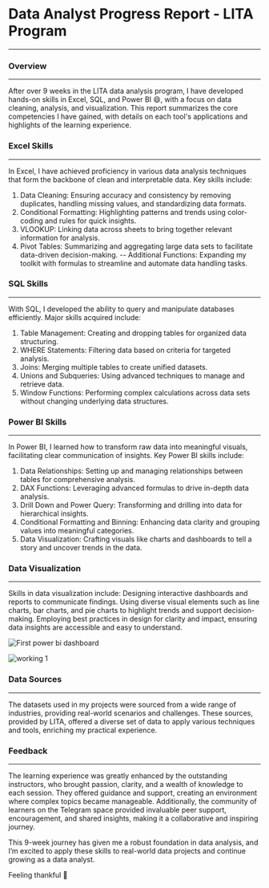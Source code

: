# Data Analyst Progress Report - LITA Program
---

### Overview
---

After over 9 weeks in the LITA data analysis program, I have developed hands-on skills in Excel, SQL, and Power BI 😄, with a focus on data cleaning, analysis, and visualization. This report summarizes the core competencies I have gained, with details on each tool's applications and highlights of the learning experience.



### Excel Skills
---
In Excel, I have achieved proficiency in various data analysis techniques that form the backbone of clean and interpretable data. Key skills include:
1. Data Cleaning: Ensuring accuracy and consistency by removing duplicates, handling missing values, and standardizing data formats.
2. Conditional Formatting: Highlighting patterns and trends using color-coding and rules for quick insights.
3. VLOOKUP: Linking data across sheets to bring together relevant information for analysis.
4. Pivot Tables: Summarizing and aggregating large data sets to facilitate data-driven decision-making.
-- Additional Functions: Expanding my toolkit with formulas to streamline and automate data handling tasks.


### SQL Skills
---
With SQL, I developed the ability to query and manipulate databases efficiently. Major skills acquired include:
1. Table Management: Creating and dropping tables for organized data structuring.
2. WHERE Statements: Filtering data based on criteria for targeted analysis.
3. Joins: Merging multiple tables to create unified datasets.
4. Unions and Subqueries: Using advanced techniques to manage and retrieve data.
5. Window Functions: Performing complex calculations across data sets without changing underlying data structures.


### Power BI Skills
---
In Power BI, I learned how to transform raw data into meaningful visuals, facilitating clear communication of insights. Key Power BI skills include:
1. Data Relationships: Setting up and managing relationships between tables for comprehensive analysis.
2. DAX Functions: Leveraging advanced formulas to drive in-depth data analysis.
3. Drill Down and Power Query: Transforming and drilling into data for hierarchical insights.
4. Conditional Formatting and Binning: Enhancing data clarity and grouping values into meaningful categories.
5. Data Visualization: Crafting visuals like charts and dashboards to tell a story and uncover trends in the data.


### Data Visualization
---
Skills in data visualization include:
Designing interactive dashboards and reports to communicate findings.
Using diverse visual elements such as line charts, bar charts, and pie charts to highlight trends and support decision-making.
Employing best practices in design for clarity and impact, ensuring data insights are accessible and easy to understand.

![First power bi dashboard](https://github.com/user-attachments/assets/9211b77e-2662-47d3-9bce-61191af413c7)



![working 1](https://github.com/user-attachments/assets/eb5078c6-a9ce-4b6c-a1df-8a113a9313da)





### Data Sources
---

The datasets used in my projects were sourced from a wide range of industries, providing real-world scenarios and challenges. These sources, provided by LITA, offered a diverse set of data to apply various techniques and tools, enriching my practical experience.


### Feedback
---

The learning experience was greatly enhanced by the outstanding instructors, who brought passion, clarity, and a wealth of knowledge to each session. They offered guidance and support, creating an environment where complex topics became manageable. Additionally, the community of learners on the Telegram space provided invaluable peer support, encouragement, and shared insights, making it a collaborative and inspiring journey.

This 9-week journey has given me a robust foundation in data analysis, and I’m excited to apply these skills to real-world data projects and continue growing as a data analyst.


Feeling thankful 🥰
